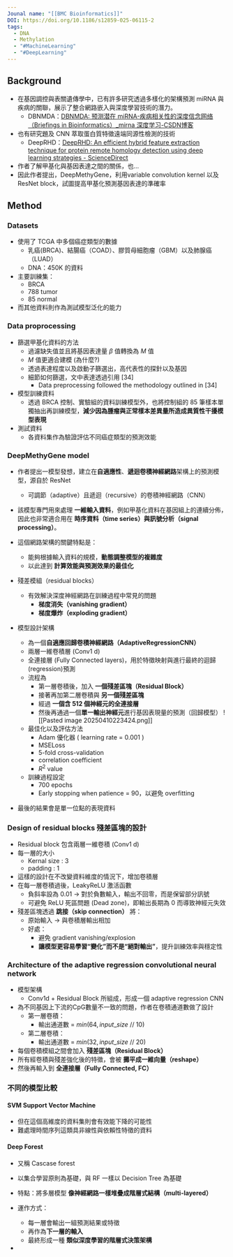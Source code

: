 ```yaml
---
Jounal name: "[[BMC Bioinformatics]]"
DOI: https://doi.org/10.1186/s12859-025-06115-2
tags:
  - DNA
  - Methylation
  - "#MachineLearning"
  - "#DeepLearning"
---
```

## Background
- 在基因調控與表關遺傳學中，已有許多研究透過多樣化的架構預測 miRNA 與疾病的關聯，展示了整合網路嵌入與深度學習技術的潛力。
	- DBNMDA：[DBNMDA: 预测潜在 miRNA-疾病相关性的深度信念网络（Briefings in Bioinformatics）_mirna 深度学习-CSDN博客](https://blog.csdn.net/adsdasdasdahj/article/details/130550061)
- 也有研究題及 CNN 萃取蛋白質特徵遠端同源性檢測的技術
	- DeepRHD：[DeepRHD: An efficient hybrid feature extraction technique for protein remote homology detection using deep learning strategies - ScienceDirect](https://www.sciencedirect.com/science/article/pii/S1476927122001293)
- 作者了解甲基化與基因表達之間的關係，也...
- 因此作者提出，DeepMethyGene，利用variable convolution kernel 以及 ResNet block，試圖提高甲基化預測基因表達的準確率

## Method
### Datasets
- 使用了 TCGA 中多個癌症類型的數據
	- 乳癌(BRCA)、結腸癌（COAD）、膠質母細胞瘤（GBM）以及肺腺癌（LUAD）
	- DNA：450K 的資料
- 主要訓練集：
	- BRCA
	- 788 tumor
	- 85 normal
- 而其他資料則作為測試模型泛化的能力

### Data proprocessing
- 篩選甲基化資料的方法
	- 過濾缺失值並且將基因表達量 $\beta$ 值轉換為 $M$ 值
	- $M$ 值更適合建模 (為什麼?)
	- 透過表達程度以及啟動子篩選出，高代表性的探針以及基因
	- 細節如何篩選，文中表達透過引用 [34] 
		- Data preprocessing followed the methodology outlined in [34]
- 模型訓練資料
	- 透過 BRCA 控制、實驗組的資料訓練模型外，也將控制組的 85 筆樣本單獨抽出再訓練模型，**減少因為腫瘤與正常樣本差異量所造成異質性干擾模型表現**
- 測試資料
	- 各資料集作為驗證評估不同癌症類型的預測效能

### DeepMethyGene model
- 作者提出一模型發想，建立在**自適應性**、**遞迴卷積神經網路**架構上的預測模型，源自於 ResNet
	- 可調節（adaptive）且遞迴（recursive）的卷積神經網路（CNN）
- 該模型專門用來處理 **一維輸入資料**，例如甲基化資料在基因組上的連續分佈，因此也非常適合用在 **時序資料（time series）與訊號分析（signal processing）**。
- 這個網路架構的關鍵特點是：
	- 能夠根據輸入資料的規模，**動態調整模型的複雜度**
	- 以此達到 **計算效能與預測效果的最佳化**
- 殘差模組（residual blocks）
	- 有效解決深度神經網路在訓練過程中常見的問題
		- **梯度消失（vanishing gradient）**
		- **梯度爆炸（exploding gradient）**

- 模型設計架構
	- 為一個**自適應回歸卷積神經網路（AdaptiveRegressionCNN）**
	- 兩層一維卷積層 (Conv1 d)
	- 全連接層 (Fully Connected layers)，用於特徵映射與進行最終的迴歸(regression)預測
	- 流程為
		- 第一層卷積後，加入 **一個殘差區塊（Residual Block）**
		- 接著再加第二層卷積與 **另一個殘差區塊**
		- 經過 **一個含 512 個神經元的全連接層**
		- 然後再通過一個**單一輸出神經元**進行基因表現量的預測（回歸模型）
	![[Pasted image 20250410223424.png]]
	- 最佳化以及評估方法
		- Adam 優化器 ( learning rate = 0.001 )
		- MSELoss 
		- 5-fold cross-validation
		- correlation coefficient
		- $R^2$ value
	- 訓練過程設定
		- 700 epochs
		- Early stopping when patience = 90，以避免 overfitting
- 最後的結果會是單一位點的表現資料

### Design of residual blocks 殘差區塊的設計
- Residual block 包含兩層一維卷積 (Conv1 d)
- 每一層的大小
	- Kernal size : 3
	- padding : 1
- 這樣的設計在不改變資料維度的情況下，增加卷積層
- 在每一層卷積過後，LeakyReLU 激活函數
	- 負斜率設為 0.01 -> 對於負數輸入，輸出不回零，而是保留部分訊號
	- 可避免 ReLU 死區問題 (Dead zone)，即輸出長期為 0 而導致神經元失效
- 殘差區塊透過 **跳接（skip connection）** 將：
	- 原始輸入 → 與卷積層輸出相加
	- 好處：
		- 避免 gradient vanishing/explosion
		- **讓模型更容易學習“變化”而不是“絕對輸出”**，提升訓練效率與穩定性

### Architecture of the adaptive regression convolutional neural network
- 模型架構
	- Conv1d + Residual Block 所組成，形成一個 adaptive regression CNN
- 為不同基因上下流的CpG數量不一致的問題，作者在卷積通道數做了設計
	- 第一層卷積：
		- 輸出通道數 = $min(64, input\_size \ // \ 10)$
	-  第二層卷積：
		- 輸出通道數 = $min(32, input\_size \ // \ 20)$
- 每個卷積模組之間會加入 **殘差區塊（Residual Block）**
- 所有經卷積與殘差強化後的特徵，會被 **攤平成一維向量（reshape）**
- 然後再輸入到 **全連接層（Fully Connected, FC）**

### 不同的模型比較
#### SVM Support Vector Machine
- 但在這個高維度的資料集則會有效能下降的可能性
- 難處理時間序列這類具非線性與依賴性特徵的資料
#### Deep Forest
- 又稱 Cascase forest
- 以集合學習原則為基礎，與 RF 一樣以 Decision Tree 為基礎
- 特點：將多層模型 **像神經網路一樣堆疊成階層式結構（multi-layered）**

- 運作方式：
	- 每一層會輸出一組預測結果或特徵
	- 再作為**下一層的輸入**
	- 最終形成一種 **類似深度學習的階層式決策架構**
- 